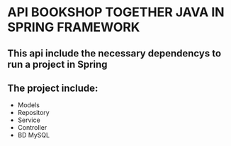 # API BOOKSHOP TOGETHER JAVA IN SPRING FRAMEWORK

## This api include the necessary dependencys to run a project in Spring

## The project include:

* Models
* Repository
* Service
* Controller
* BD MySQL